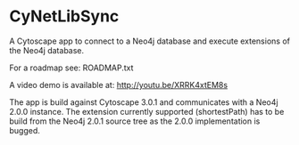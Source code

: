 CyNetLibSync
============

A Cytoscape app to connect to a Neo4j database and execute extensions of the Neo4j database.

For a roadmap see: ROADMAP.txt

A video demo is available at: http://youtu.be/XRRK4xtEM8s

The app is build against Cytoscape 3.0.1 and communicates with a Neo4j 2.0.0 instance.
The extension currently supported (shortestPath) has to be build from the Neo4j 2.0.1
source tree as the 2.0.0 implementation is bugged.

